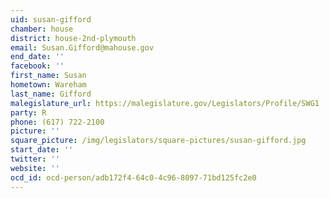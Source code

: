 ```yaml
---
uid: susan-gifford
chamber: house
district: house-2nd-plymouth
email: Susan.Gifford@mahouse.gov
end_date: ''
facebook: ''
first_name: Susan
hometown: Wareham
last_name: Gifford
malegislature_url: https://malegislature.gov/Legislators/Profile/SWG1
party: R
phone: (617) 722-2100
picture: ''
square_picture: /img/legislators/square-pictures/susan-gifford.jpg
start_date: ''
twitter: ''
website: ''
ocd_id: ocd-person/adb172f4-64c0-4c96-8097-71bd125fc2e0
---
```

